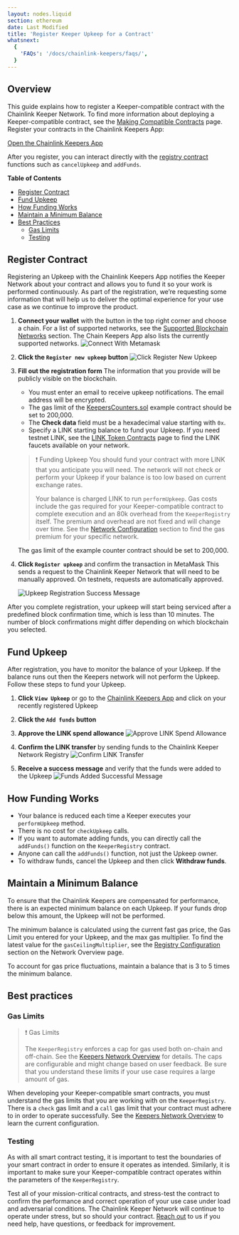 ```yaml
---
layout: nodes.liquid
section: ethereum
date: Last Modified
title: 'Register Keeper Upkeep for a Contract'
whatsnext:
  {
    'FAQs': '/docs/chainlink-keepers/faqs/',
  }
---
```


## Overview

This guide explains how to register a Keeper-compatible contract with the Chainlink Keeper Network. To find more information about deploying a Keeper-compatible contract, see the [Making Compatible Contracts](../compatible-contracts) page. Register your contracts in the Chainlink Keepers App:

<div class="remix-callout">
    <a href="https://keepers.chain.link" >Open the Chainlink Keepers App</a>
</div>

After you register, you can interact directly with the [registry contract](https://etherscan.io/address/0x7b3EC232b08BD7b4b3305BE0C044D907B2DF960B#code) functions such as `cancelUpkeep` and `addFunds`.

**Table of Contents**
+ [Register Contract](#register-contract)
+ [Fund Upkeep](#fund-upkeep)
+ [How Funding Works](#how-funding-works)
+ [Maintain a Minimum Balance](#maintain-a-minimum-balance)
+ [Best Practices](#best-practices)
  + [Gas Limits](#gas-limits)
  + [Testing](#testing)

## Register Contract

Registering an Upkeep with the Chainlink Keepers App notifies the Keeper Network about your contract and allows you to fund it so your work is performed continuously. As part of the registration, we’re requesting some information that will help us to deliver the optimal experience for your use case as we continue to improve the product.

1. **Connect your wallet** with the button in the top right corner and choose a chain. For a list of supported networks, see the [Supported Blockchain Networks](../introduction/#supported-blockchain-networks) section. The Chain Keepers App also lists the currently supported networks.
  ![Connect With Metamask](/images/contract-devs/keeper/keeper-metamask.png)

1. **Click the `Register new upkeep` button**
  ![Click Register New Upkeep](/images/contract-devs/keeper/keeper-register.png)

1. **Fill out the registration form**
    The information that you provide will be publicly visible on the blockchain.

     - You must enter an email to receive upkeep notifications. The email address will be encrypted.
     - The gas limit of the [KeepersCounters.sol](/docs/chainlink-keepers/compatible-contracts#example-contract) example contract should be set to 200,000.
     - The **Check data** field must be a hexadecimal value starting with `0x`.
     - Specify a LINK starting balance to fund your Upkeep. If you need testnet LINK, see the [LINK Token Contracts](/docs/link-token-contracts/) page to find the LINK faucets available on your network.

    > ❗️ Funding Upkeep
    > You should fund your contract with more LINK that you anticipate you will need. The network will not check or perform your Upkeep if your balance is too low based on current exchange rates.
    >
    > Your balance is charged LINK to run `performUpkeep`. Gas costs include the gas required for your Keeper-compatible contract to complete execution and an 80k overhead from the `KeeperRegistry` itself. The premium and overhead are not fixed and will change over time. See the [Network Configuration](/docs/chainlink-keepers/overview/#configuration) section to find the gas premium for your specific network.

    The gas limit of the example counter contract should be set to 200,000.

1. **Click `Register upkeep`** and confirm the transaction in MetaMask
  This sends a request to the Chainlink Keeper Network that will need to be manually approved. On testnets, requests are automatically approved.

    ![Upkeep Registration Success Message](/images/contract-devs/keeper/keeper-registration-submitted.png)

After you complete registration, your upkeep will start being serviced after a predefined block confirmation time, which is less than 10 minutes. The number of block confirmations might differ depending on which blockchain you selected.

## Fund Upkeep

After registration, you have to monitor the balance of your Upkeep. If the balance runs out then the Keepers network will not perform the Upkeep. Follow these steps to fund your Upkeep.

  1. **Click `View Upkeep`** or go to the [Chainlink Keepers App](https://keepers.chain.link) and click on your recently registered Upkeep
  
  1. **Click the `Add funds` button**
  
  1. **Approve the LINK spend allowance** 
    ![Approve LINK Spend Allowance](/images/contract-devs/keeper/keeper-approve-allowance.png)
  
  1. **Confirm the LINK transfer** by sending funds to the Chainlink Keeper Network Registry
    ![Confirm LINK Transfer](/images/contract-devs/keeper/keeper-confirm-transfer.png)
    
  1. **Receive a success message** and verify that the funds were added to the Upkeep
    ![Funds Added Successful Message](/images/contract-devs/keeper/keeper-add-funds.png)

## How Funding Works

* Your balance is reduced each time a Keeper executes your `performUpkeep` method.
* There is no cost for `checkUpkeep` calls.
* If you want to automate adding funds, you can directly call the `addFunds()` function on the `KeeperRegistry` contract.
* Anyone can call the `addFunds()` function, not just the Upkeep owner.
* To withdraw funds, cancel the Upkeep and then click **Withdraw funds**.

## Maintain a Minimum Balance

To ensure that the Chainlink Keepers are compensated for performance, there is an expected minimum balance on each Upkeep. If your funds drop below this amount, the Upkeep will not be performed.

The minimum balance is calculated using the current fast gas price, the Gas Limit you entered for your Upkeep, and the max gas multiplier. To find the latest value for the `gasCeilingMultiplier`, see the [Registry Configuration](../overview/#configuration) section on the Network Overview page.

To account for gas price fluctuations, maintain a balance that is 3 to 5 times the minimum balance.

## Best practices

### Gas Limits

> ❗️ Gas Limits
>
> The `KeeperRegistry` enforces a cap for gas used both on-chain and off-chain. See the [Keepers Network Overview](../overview/) for details. The caps are configurable and might change based on user feedback. Be sure that you understand these limits if your use case requires a large amount of gas.

When developing your Keeper-compatible smart contracts, you must understand the gas limits that you are working with on the `KeeperRegistry`. There is a `check` gas limit and a `call` gas limit that your contract must adhere to in order to operate successfully. See the [Keepers Network Overview](../overview/) to learn the current configuration.

### Testing

As with all smart contract testing, it is important to test the boundaries of your smart contract in order to ensure it operates as intended. Similarly, it is important to make sure your Keeper-compatible contract operates within the parameters of the `KeeperRegistry`.

Test all of your mission-critical contracts, and stress-test the contract to confirm the performance and correct operation of your use case under load and adversarial conditions. The Chainlink Keeper Network will continue to operate under stress, but so should your contract. [Reach out](https://forms.gle/WadxnzzjHPtta5Zd9) to us if you need help, have questions, or feedback for improvement.
